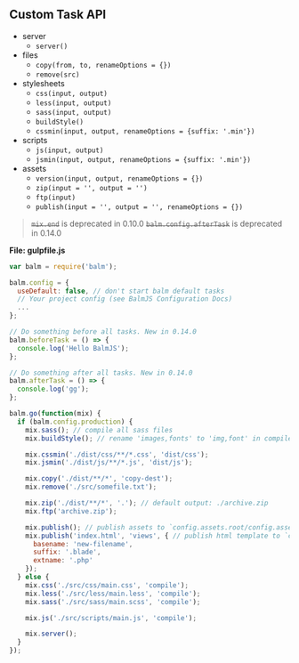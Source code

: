 ## Custom Task API

- server
    - `server()`
- files
    - `copy(from, to, renameOptions = {})`
    - `remove(src)`
- stylesheets
    - `css(input, output)`
    - `less(input, output)`
    - `sass(input, output)`
    - `buildStyle()`
    - `cssmin(input, output, renameOptions = {suffix: '.min'})`
- scripts
    - `js(input, output)`
    - `jsmin(input, output, renameOptions = {suffix: '.min'})`
- assets
    - `version(input, output, renameOptions = {})`
    - `zip(input = '', output = '')`
    - `ftp(input)`
    - `publish(input = '', output = '', renameOptions = {})`

> <del>`mix.end`</del> is deprecated in 0.10.0
> <del>`balm.config.afterTask`</del> is deprecated in 0.14.0

__File: gulpfile.js__

```js
var balm = require('balm');

balm.config = {
  useDefault: false, // don't start balm default tasks
  // Your project config (see BalmJS Configuration Docs)
  ...
};

// Do something before all tasks. New in 0.14.0
balm.beforeTask = () => {
  console.log('Hello BalmJS');
};

// Do something after all tasks. New in 0.14.0
balm.afterTask = () => {
  console.log('gg');
};

balm.go(function(mix) {
  if (balm.config.production) {
    mix.sass(); // compile all sass files
    mix.buildStyle(); // rename 'images,fonts' to 'img,font' in compiled css files

    mix.cssmin('./dist/css/**/*.css', 'dist/css');
    mix.jsmin('./dist/js/**/*.js', 'dist/js');

    mix.copy('./dist/**/*', 'copy-dest');
    mix.remove('./src/somefile.txt');

    mix.zip('./dist/**/*', '.'); // default output: ./archive.zip
    mix.ftp('archive.zip');

    mix.publish(); // publish assets to `config.assets.root/config.assets.publicPath`
    mix.publish('index.html', 'views', { // publish html template to `config.assets.root/views`
      basename: 'new-filename',
      suffix: '.blade',
      extname: '.php'
    });
  } else {
    mix.css('./src/css/main.css', 'compile');
    mix.less('./src/less/main.less', 'compile');
    mix.sass('./src/sass/main.scss', 'compile');

    mix.js('./src/scripts/main.js', 'compile');

    mix.server();
  }
});
```
